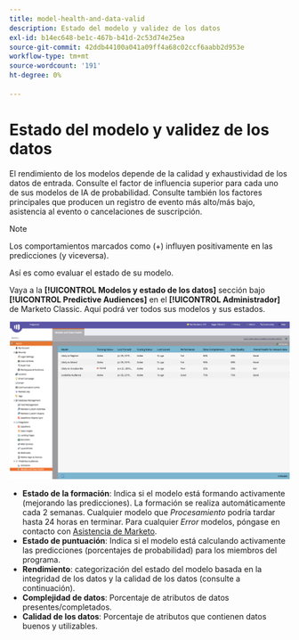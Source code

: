```yaml
---
title: model-health-and-data-valid
description: Estado del modelo y validez de los datos
exl-id: b14ec648-be1c-467b-b41d-2c53d74e25ea
source-git-commit: 42ddb44100a041a09ff4a68c02ccf6aabb2d953e
workflow-type: tm+mt
source-wordcount: '191'
ht-degree: 0%

---
```


# Estado del modelo y validez de los datos

El rendimiento de los modelos depende de la calidad y exhaustividad de los datos de entrada. Consulte el factor de influencia superior para cada uno de sus modelos de IA de probabilidad. Consulte también los factores principales que producen un registro de evento más alto/más bajo, asistencia al evento o cancelaciones de suscripción.

>[!NOTE]
>
>Los comportamientos marcados como (+) influyen positivamente en las predicciones (y viceversa).

Así es como evaluar el estado de su modelo.

Vaya a la **[!UICONTROL Modelos y estado de los datos]** sección bajo **[!UICONTROL Predictive Audiences]** en el **[!UICONTROL Administrador]** de Marketo Classic. Aquí podrá ver todos sus modelos y sus estados.

![Imagen uno](/help/sky/assets/predictive-audiences/model-health-and-data-validity/model-health-and-data-validity-1.png)

* **Estado de la formación**: Indica si el modelo está formando activamente (mejorando las predicciones). La formación se realiza automáticamente cada 2 semanas. Cualquier modelo que _Procesamiento_ podría tardar hasta 24 horas en terminar. Para cualquier _Error_ modelos, póngase en contacto con [Asistencia de Marketo](https://nation.marketo.com/t5/Support/ct-p/Support).
* **Estado de puntuación**: Indica si el modelo está calculando activamente las predicciones (porcentajes de probabilidad) para los miembros del programa.
* **Rendimiento**: categorización del estado del modelo basada en la integridad de los datos y la calidad de los datos (consulte a continuación).
* **Complejidad de datos**: Porcentaje de atributos de datos presentes/completados.
* **Calidad de los datos**: Porcentaje de atributos que contienen datos buenos y utilizables.
